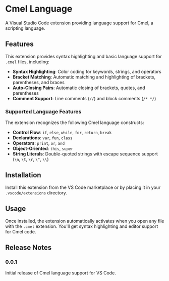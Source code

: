 # Cmel Language

A Visual Studio Code extension providing language support for Cmel, a scripting language.

## Features

This extension provides syntax highlighting and basic language support for `.cmel` files, including:

- **Syntax Highlighting**: Color coding for keywords, strings, and operators
- **Bracket Matching**: Automatic matching and highlighting of brackets, parentheses, and braces
- **Auto-Closing Pairs**: Automatic closing of brackets, quotes, and parentheses
- **Comment Support**: Line comments (`//`) and block comments (`/* */`)

### Supported Language Features

The extension recognizes the following Cmel language constructs:

- **Control Flow**: `if`, `else`, `while`, `for`, `return`, `break`
- **Declarations**: `var`, `fun`, `class`
- **Operators**: `print`, `or`, `and`
- **Object-Oriented**: `this`, `super`
- **String Literals**: Double-quoted strings with escape sequence support (`\n`, `\t`, `\r`, `\"`, `\\`)

## Installation

Install this extension from the VS Code marketplace or by placing it in your `.vscode/extensions` directory.

## Usage

Once installed, the extension automatically activates when you open any file with the `.cmel` extension. You'll get syntax highlighting and editor support for Cmel code.

## Release Notes

### 0.0.1

Initial release of Cmel language support for VS Code.
